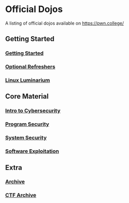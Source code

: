 # Official Dojos
A listing of official dojos available on https://pwn.college/


## Getting Started
### [Getting Started](https://github.com/pwncollege/welcome-dojo)
### [Optional Refreshers](https://github.com/pwncollege/fundamentals-dojo)
### [Linux Luminarium](https://github.com/pwncollege/linux-luminarium)

## Core Material
### [Intro to Cybersecurity](https://github.com/pwncollege/intro-to-cybersecurity-dojo)
### [Program Security](https://github.com/pwncollege/program-security-dojo)
### [System Security](https://github.com/pwncollege/system-security-dojo)
### [Software Exploitation](https://github.com/pwncollege/software-exploitation-dojo)

## Extra
### [Archive](https://github.com/pwncollege/archive-dojo)
### [CTF Archive](https://github.com/pwncollege/ctf-archive)
